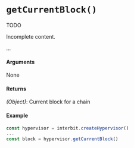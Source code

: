 # `getCurrentBlock()`

<div class="tips danger">
  <p><span></span>TODO</p>
  <p>Incomplete content.</p>
</div>

...

#### Arguments

None

#### Returns

*(Object)*: Current block for a chain


#### Example

```js
const hypervisor = interbit.createHypervisor()
...
const block = hypervisor.getCurrentBlock()
```


